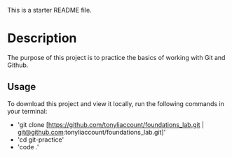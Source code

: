 This is a starter README file.

# Description

The purpose of this project is to practice the basics of working with Git and Github.

## Usage

To download this project and view it locally, run the following commands in your terminal:

- 'git clone [https://github.com/tonyliaccount/foundations_lab.git | git@github.com:tonyliaccount/foundations_lab.git]'
- 'cd git-practice'
- 'code .'
